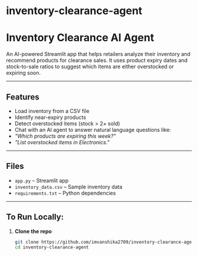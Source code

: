 # inventory-clearance-agent
#  Inventory Clearance AI Agent

An AI-powered Streamlit app that helps retailers analyze their inventory and recommend products for clearance sales. It uses product expiry dates and stock-to-sale ratios to suggest which items are either overstocked or expiring soon.

---

##  Features

-  Load inventory from a CSV file
-  Identify near-expiry products
-  Detect overstocked items (stock > 2× sold)
-  Chat with an AI agent to answer natural language questions like:
  - *"Which products are expiring this week?"*
  - *"List overstocked items in Electronics."*

---

##  Files

- `app.py` – Streamlit app
- `inventory_data.csv` – Sample inventory data
- `requirements.txt` – Python dependencies

---

##  To Run Locally:

1. **Clone the repo**
   ```bash
   git clone https://github.com/imvanshika2709/inventory-clearance-agent.git
   cd inventory-clearance-agent
